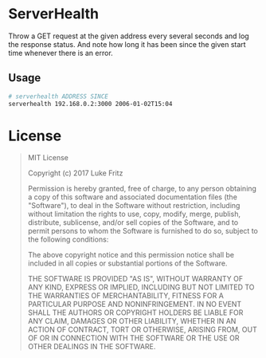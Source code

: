 # ServerHealth

Throw a GET request at the given address every several seconds and log the response status.
And note how long it has been since the given start time whenever there is an error.

## Usage

```bash
# serverhealth ADDRESS SINCE
serverhealth 192.168.0.2:3000 2006-01-02T15:04
```

# License

> MIT License
>
> Copyright (c) 2017 Luke Fritz
>
> Permission is hereby granted, free of charge, to any person obtaining a copy
of this software and associated documentation files (the "Software"), to deal
in the Software without restriction, including without limitation the rights
to use, copy, modify, merge, publish, distribute, sublicense, and/or sell
copies of the Software, and to permit persons to whom the Software is
furnished to do so, subject to the following conditions:
>
> The above copyright notice and this permission notice shall be included in all
copies or substantial portions of the Software.
>
> THE SOFTWARE IS PROVIDED "AS IS", WITHOUT WARRANTY OF ANY KIND, EXPRESS OR
IMPLIED, INCLUDING BUT NOT LIMITED TO THE WARRANTIES OF MERCHANTABILITY,
FITNESS FOR A PARTICULAR PURPOSE AND NONINFRINGEMENT. IN NO EVENT SHALL THE
AUTHORS OR COPYRIGHT HOLDERS BE LIABLE FOR ANY CLAIM, DAMAGES OR OTHER
LIABILITY, WHETHER IN AN ACTION OF CONTRACT, TORT OR OTHERWISE, ARISING FROM,
OUT OF OR IN CONNECTION WITH THE SOFTWARE OR THE USE OR OTHER DEALINGS IN THE
SOFTWARE.
